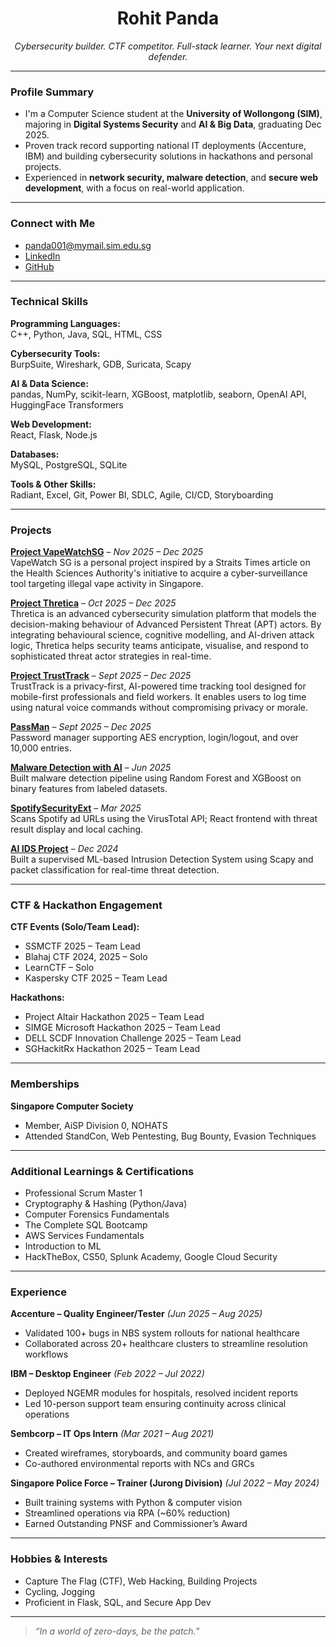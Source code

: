 <h1 align="center">Rohit Panda</h1>

<p align="center">
  <em>Cybersecurity builder. CTF competitor. Full-stack learner. Your next digital defender.</em>
</p>

---

### Profile Summary

- I'm a Computer Science student at the **University of Wollongong (SIM)**, majoring in **Digital Systems Security** and **AI & Big Data**, graduating Dec 2025.
- Proven track record supporting national IT deployments (Accenture, IBM) and building cybersecurity solutions in hackathons and personal projects.
- Experienced in **network security, malware detection**, and **secure web development**, with a focus on real-world application.

---

### Connect with Me

-  [panda001@mymail.sim.edu.sg](mailto:panda001@mymail.sim.edu.sg)
-  [LinkedIn](https://www.linkedin.com/in/rohit-panda/)
-  [GitHub](https://github.com/Roh00t)

---

### Technical Skills

**Programming Languages:**  
C++, Python, Java, SQL, HTML, CSS

**Cybersecurity Tools:**  
BurpSuite, Wireshark, GDB, Suricata, Scapy

**AI & Data Science:**  
pandas, NumPy, scikit-learn, XGBoost, matplotlib, seaborn, OpenAI API, HuggingFace Transformers

**Web Development:**  
React, Flask, Node.js

**Databases:**  
MySQL, PostgreSQL, SQLite

**Tools & Other Skills:**  
Radiant, Excel, Git, Power BI, SDLC, Agile, CI/CD, Storyboarding

---

### Projects

**[Project VapeWatchSG](https://github.com/Roh00t/PersonalProjects/blob/main/VapeWatchSG/readme.md)** – *Nov 2025 – Dec 2025*  
VapeWatch SG is a personal project inspired by a Straits Times article on the Health Sciences Authority's initiative to acquire a cyber-surveillance tool targeting illegal vape activity in Singapore.

**[Project Thretica](https://github.com/Roh00t/PersonalProjects/blob/main/Project%20Thretica/readme.md)** – *Oct 2025 – Dec 2025*  
Thretica is an advanced cybersecurity simulation platform that models the decision-making behaviour of Advanced Persistent Threat (APT) actors. By integrating behavioural science, cognitive modelling, and AI-driven attack logic, Thretica helps security teams anticipate, visualise, and respond to sophisticated threat actor strategies in real-time.

**[Project TrustTrack](https://github.com/Roh00t/PersonalProjects/blob/main/TrustTrack_WPHDigital/readme.md)** – *Sept 2025 – Dec 2025*  
TrustTrack is a privacy-first, AI-powered time tracking tool designed for mobile-first professionals and field workers. It enables users to log time using natural voice commands without compromising privacy or morale.

**[PassMan](https://github.com/Roh00t/PersonalProjects/tree/main/Passman)** – *Sept 2025 – Dec 2025*  
Password manager supporting AES encryption, login/logout, and over 10,000 entries.

**[Malware Detection with AI](https://github.com/Roh00t/PersonalProjects/tree/main/Malware_Detection_With_AI)** – *Jun 2025*  
Built malware detection pipeline using Random Forest and XGBoost on binary features from labeled datasets.

**[SpotifySecurityExt](https://github.com/Roh00t/PersonalProjects/tree/main/SpotifySecurityExt)** – *Mar 2025*  
Scans Spotify ad URLs using the VirusTotal API; React frontend with threat result display and local caching.

**[AI IDS Project](https://github.com/Roh00t/PersonalProjects/tree/main/AI_IDS_Project)** – *Dec 2024*  
Built a supervised ML-based Intrusion Detection System using Scapy and packet classification for real-time threat detection.

---

### CTF & Hackathon Engagement

**CTF Events (Solo/Team Lead):**
- SSMCTF 2025 – Team Lead  
- Blahaj CTF 2024, 2025 – Solo  
- LearnCTF – Solo  
- Kaspersky CTF 2025 – Team Lead

**Hackathons:**
- Project Altair Hackathon 2025 – Team Lead  
- SIMGE Microsoft Hackathon 2025 – Team Lead  
- DELL SCDF Innovation Challenge 2025 – Team Lead  
- SGHackitRx Hackathon 2025 – Team Lead

---

### Memberships

**Singapore Computer Society**  
- Member, AiSP Division 0, NOHATS  
- Attended StandCon, Web Pentesting, Bug Bounty, Evasion Techniques

---

### Additional Learnings & Certifications
- Professional Scrum Master 1
- Cryptography & Hashing (Python/Java)  
- Computer Forensics Fundamentals  
- The Complete SQL Bootcamp  
- AWS Services Fundamentals  
- Introduction to ML  
- HackTheBox, CS50, Splunk Academy, Google Cloud Security

---

### Experience

**Accenture – Quality Engineer/Tester** *(Jun 2025 – Aug 2025)*  
- Validated 100+ bugs in NBS system rollouts for national healthcare  
- Collaborated across 20+ healthcare clusters to streamline resolution workflows

**IBM – Desktop Engineer** *(Feb 2022 – Jul 2022)*  
- Deployed NGEMR modules for hospitals, resolved incident reports  
- Led 10-person support team ensuring continuity across clinical operations

**Sembcorp – IT Ops Intern** *(Mar 2021 – Aug 2021)*  
- Created wireframes, storyboards, and community board games  
- Co-authored environmental reports with NCs and GRCs

**Singapore Police Force – Trainer (Jurong Division)** *(Jul 2022 – May 2024)*  
- Built training systems with Python & computer vision  
- Streamlined operations via RPA (~60% reduction)  
- Earned Outstanding PNSF and Commissioner’s Award

---

### Hobbies & Interests

- Capture The Flag (CTF), Web Hacking, Building Projects  
- Cycling, Jogging  
- Proficient in Flask, SQL, and Secure App Dev

---

> *“In a world of zero-days, be the patch.”*
